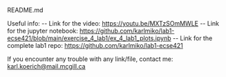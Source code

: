 README.md

Useful info:
-- Link for the video: https://youtu.be/MXTzSOmMWLE
-- Link for the jupyter notebook: https://github.com/karlmiko/lab1-ecse421/blob/main/exercise_4_lab1/ex_4_lab1_plots.ipynb
-- Link for the complete lab1 repo: https://github.com/karlmiko/lab1-ecse421

If you encounter any trouble with any link/file,
contact me: karl.koerich@mail.mcgill.ca

